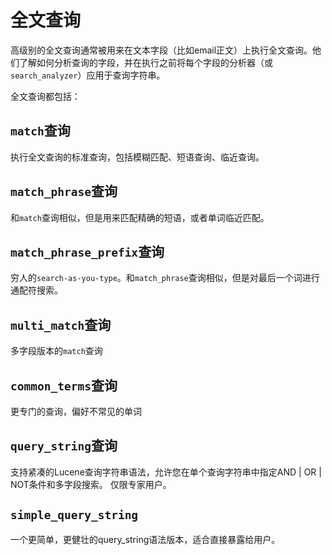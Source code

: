 # 全文查询

高级别的全文查询通常被用来在文本字段（比如email正文）上执行全文查询。他们了解如何分析查询的字段，并在执行之前将每个字段的分析器（或`search_analyzer`）应用于查询字符串。

全文查询都包括：

## `match`查询

执行全文查询的标准查询，包括模糊匹配、短语查询、临近查询。

## `match_phrase`查询

和`match`查询相似，但是用来匹配精确的短语，或者单词临近匹配。

## `match_phrase_prefix`查询

穷人的`search-as-you-type`。和`match_phrase`查询相似，但是对最后一个词进行通配符搜索。

## `multi_match`查询

多字段版本的`match`查询

## `common_terms`查询

更专门的查询，偏好不常见的单词

## `query_string`查询

支持紧凑的Lucene查询字符串语法，允许您在单个查询字符串中指定AND | OR | NOT条件和多字段搜索。 仅限专家用户。

## `simple_query_string`

一个更简单，更健壮的query_string语法版本，适合直接暴露给用户。